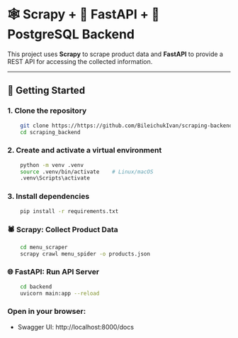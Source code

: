 # 🕸️ Scrapy + 🚀 FastAPI + 🐘 PostgreSQL Backend

This project uses **Scrapy** to scrape product data and **FastAPI** to provide a REST API for accessing the collected information.

---

## 🚀 Getting Started
### 1. Clone the repository

```bash
    git clone https://https://github.com/BileichukIvan/scraping-backend
    cd scraping_backend
```

### 2. Create and activate a virtual environment

```bash
    python -m venv .venv
    source .venv/bin/activate    # Linux/macOS
    .venv\Scripts\activate 
```

### 3. Install dependencies
```bash
    pip install -r requirements.txt
```

### 🕷️ Scrapy: Collect Product Data
```bash
    cd menu_scraper
    scrapy crawl menu_spider -o products.json
```

### 🌐 FastAPI: Run API Server
```bash
    cd backend
    uvicorn main:app --reload 
```

### Open in your browser:

* Swagger UI: http://localhost:8000/docs
